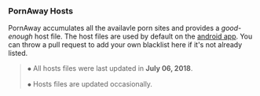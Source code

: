### PornAway Hosts
PornAway accumulates all the availavle porn sites and provides a _good-enough_ host file. The host files are used by default on the [android app](https://forum.xda-developers.com/android/apps-games/root-pornaway-block-porn-sites-t3460036). You can throw a pull request to add your own blacklist here if it's not already listed. 

>⦁ All hosts files were last updated in **July 06, 2018**. 
> 
>⦁ Hosts files are updated occasionally.
>  
